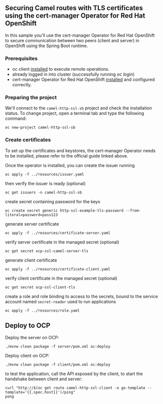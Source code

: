 ## Securing Camel routes with TLS certificates using the cert-manager Operator for Red Hat OpenShift

In this sample you'll use the cert-manager Operator for Red Hat OpenShift to secure communication between two peers
(client and server) in OpenShift using the Spring Boot runtime. 

### Prerequisites

- oc client [installed](https://docs.openshift.com/container-platform/latest/cli_reference/openshift_cli/getting-started-cli.htmlguide) to execute remote operations.
- already logged in into cluster (successfully running _oc login_)
- cert-manager Operator for Red Hat OpenShift [installed](https://docs.openshift.com/container-platform/latest/security/cert_manager_operator/cert-manager-operator-install.html) and configured correctly.

### Preparing the project

We'll connect to the `camel-http-ssl-sb` project and check the installation status. To change project, open a terminal tab and type the following command:

```
oc new-project camel-http-ssl-sb
```

### Create certificates

To set up the certificates and keystores, the cert-manager Operator needs to be installed, please refer to the official guide linked above.

Once the operator is installed, you can create the issuer running
```
oc apply -f ../resources/issuer.yaml
```
then verify the issuer is ready (optional)
```
oc get issuers -n camel-http-ssl-sb
```
create secret containing password for the keys
```
oc create secret generic http-ssl-example-tls-password --from-literal=password=pass123
```

generate server certificate

```
oc apply -f ../resources/certificate-server.yaml
```

verify server certificate in the managed secret (optional)

```
oc get secret ocp-ssl-camel-server-tls
```

generate client certificate

```
oc apply -f ../resources/certificate-client.yaml
```

verify client certificate in the managed secret (optional)

```
oc get secret ocp-ssl-client-tls
```

create a role and role binding to access to the secrets, bound to the service account named `secret-reader` used to run applications

```
oc apply -f ../resources/role.yaml
```

## Deploy to OCP

Deploy the server on OCP:

```
./mvnw clean package -f server/pom.xml oc:deploy
```

Deploy client on OCP:

```
./mvnw clean package -f client/pom.xml oc:deploy
```

to test the application, call the API exposed by the client, to start the handshake between client and server:

```
curl "http://$(oc get route camel-http-ssl-client -o go-template --template='{{.spec.host}}')/ping"
pong
```